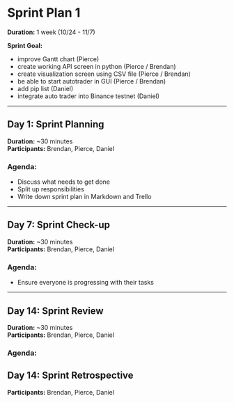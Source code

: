 # Sprint Plan 1

**Duration:** 1 week (10/24 - 11/7)

**Sprint Goal:**
 - improve Gantt chart (Pierce)
 - create working API screen in python (Pierce / Brendan)
 - create visualization screen using CSV file (Pierce / Brendan)
 - be able to start autotrader in GUI (Pierce / Brendan)
 - add pip list (Daniel)
 - integrate auto trader into Binance testnet (Daniel)


---

## Day 1: Sprint Planning

**Duration:** ~30 minutes  
**Participants:** Brendan, Pierce, Daniel

### Agenda:
- Discuss what needs to get done
- Split up responsibilities
- Write down sprint plan in Markdown and Trello

---

## Day 7: Sprint Check-up

**Duration:** ~30 minutes  
**Participants:** Brendan, Pierce, Daniel

### Agenda:
- Ensure everyone is progressing with their tasks

---

## Day 14: Sprint Review

**Duration:** ~30 minutes  
**Participants:** Brendan, Pierce, Daniel

### Agenda:



## Day 14: Sprint Retrospective
**Participants:** Brendan, Pierce, Daniel

